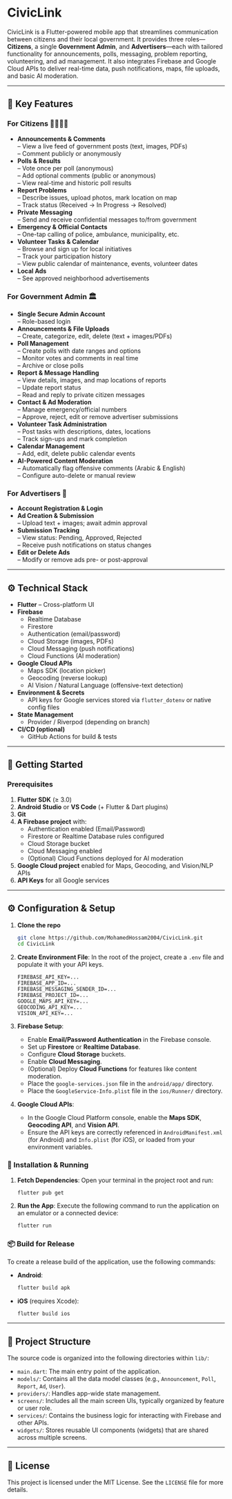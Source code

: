 # CivicLink

CivicLink is a Flutter-powered mobile app that streamlines communication between citizens and their local government. It provides three roles—**Citizens**, a single **Government Admin**, and **Advertisers**—each with tailored functionality for announcements, polls, messaging, problem reporting, volunteering, and ad management. It also integrates Firebase and Google Cloud APIs to deliver real-time data, push notifications, maps, file uploads, and basic AI moderation.

---

## 🔑 Key Features

### For Citizens 👨‍👩‍👧‍👦
- **Announcements & Comments**  
  – View a live feed of government posts (text, images, PDFs)  
  – Comment publicly or anonymously  
- **Polls & Results**  
  – Vote once per poll (anonymous)  
  – Add optional comments (public or anonymous)  
  – View real-time and historic poll results  
- **Report Problems**  
  – Describe issues, upload photos, mark location on map  
  – Track status (Received → In Progress → Resolved)  
- **Private Messaging**  
  – Send and receive confidential messages to/from government  
- **Emergency & Official Contacts**  
  – One-tap calling of police, ambulance, municipality, etc.  
- **Volunteer Tasks & Calendar**  
  – Browse and sign up for local initiatives  
  – Track your participation history  
  – View public calendar of maintenance, events, volunteer dates  
- **Local Ads**  
  – See approved neighborhood advertisements  

### For Government Admin 🏛️
- **Single Secure Admin Account**  
  – Role-based login  
- **Announcements & File Uploads**  
  – Create, categorize, edit, delete (text + images/PDFs)  
- **Poll Management**  
  – Create polls with date ranges and options  
  – Monitor votes and comments in real time  
  – Archive or close polls  
- **Report & Message Handling**  
  – View details, images, and map locations of reports  
  – Update report status  
  – Read and reply to private citizen messages  
- **Contact & Ad Moderation**  
  – Manage emergency/official numbers  
  – Approve, reject, edit or remove advertiser submissions  
- **Volunteer Task Administration**  
  – Post tasks with descriptions, dates, locations  
  – Track sign-ups and mark completion  
- **Calendar Management**  
  – Add, edit, delete public calendar events  
- **AI-Powered Content Moderation**  
  – Automatically flag offensive comments (Arabic & English)  
  – Configure auto-delete or manual review  

### For Advertisers 📢
- **Account Registration & Login**  
- **Ad Creation & Submission**  
  – Upload text + images; await admin approval  
- **Submission Tracking**  
  – View status: Pending, Approved, Rejected  
  – Receive push notifications on status changes  
- **Edit or Delete Ads**  
  – Modify or remove ads pre- or post-approval  

---

## ⚙️ Technical Stack

- **Flutter** – Cross-platform UI  
- **Firebase**  
  - Realtime Database  
  - Firestore  
  - Authentication (email/password)  
  - Cloud Storage (images, PDFs)  
  - Cloud Messaging (push notifications)  
  - Cloud Functions (AI moderation)  
- **Google Cloud APIs**  
  - Maps SDK (location picker)  
  - Geocoding (reverse lookup)  
  - AI Vision / Natural Language (offensive-text detection)  
- **Environment & Secrets**  
  - API keys for Google services stored via `flutter_dotenv` or native config files  
- **State Management**  
  - Provider / Riverpod (depending on branch)  
- **CI/CD (optional)**  
  - GitHub Actions for build & tests  

---

## 🚀 Getting Started

### Prerequisites

1. **Flutter SDK** (≥ 3.0)  
2. **Android Studio** or **VS Code** (+ Flutter & Dart plugins)  
3. **Git**  
4. **A Firebase project** with:  
   - Authentication enabled (Email/Password)  
   - Firestore or Realtime Database rules configured  
   - Cloud Storage bucket  
   - Cloud Messaging enabled  
   - (Optional) Cloud Functions deployed for AI moderation  
5. **Google Cloud project** enabled for Maps, Geocoding, and Vision/NLP APIs  
6. **API Keys** for all Google services  

---

## ⚙️ Configuration & Setup

1. **Clone the repo**  
   ```sh
   git clone https://github.com/MohamedHossam2004/CivicLink.git
   cd CivicLink
   ```
  
2.  **Create Environment File**: In the root of the project, create a `.env` file and populate it with your API keys.
    ```dotenv
    FIREBASE_API_KEY=...
    FIREBASE_APP_ID=...
    FIREBASE_MESSAGING_SENDER_ID=...
    FIREBASE_PROJECT_ID=...
    GOOGLE_MAPS_API_KEY=...
    GEOCODING_API_KEY=...
    VISION_API_KEY=...
    ```

3.  **Firebase Setup**:
    * Enable **Email/Password Authentication** in the Firebase console.
    * Set up **Firestore** or **Realtime Database**.
    * Configure **Cloud Storage** buckets.
    * Enable **Cloud Messaging**.
    * (Optional) Deploy **Cloud Functions** for features like content moderation.
    * Place the `google-services.json` file in the `android/app/` directory.
    * Place the `GoogleService-Info.plist` file in the `ios/Runner/` directory.

4.  **Google Cloud APIs**:
    * In the Google Cloud Platform console, enable the **Maps SDK**, **Geocoding API**, and **Vision API**.
    * Ensure the API keys are correctly referenced in `AndroidManifest.xml` (for Android) and `Info.plist` (for iOS), or loaded from your environment variables.

### 🧪 Installation & Running

1.  **Fetch Dependencies**:
    Open your terminal in the project root and run:
    ```sh
    flutter pub get
    ```

2.  **Run the App**:
    Execute the following command to run the application on an emulator or a connected device:
    ```sh
    flutter run
    ```

### 📦 Build for Release

To create a release build of the application, use the following commands:

* **Android**:
    ```sh
    flutter build apk
    ```

* **iOS** (requires Xcode):
    ```sh
    flutter build ios
    ```

---

## 📁 Project Structure

The source code is organized into the following directories within `lib/`:

* `main.dart`: The main entry point of the application.
* `models/`: Contains all the data model classes (e.g., `Announcement`, `Poll`, `Report`, `Ad`, `User`).
* `providers/`: Handles app-wide state management.
* `screens/`: Includes all the main screen UIs, typically organized by feature or user role.
* `services/`: Contains the business logic for interacting with Firebase and other APIs.
* `widgets/`: Stores reusable UI components (widgets) that are shared across multiple screens.
---

## 📝 License

This project is licensed under the MIT License. See the `LICENSE` file for more details.


